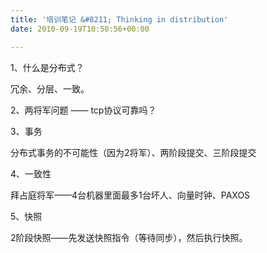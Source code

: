 ```yaml
---
title: '培训笔记 &#8211; Thinking in distribution'
date: 2010-09-19T10:50:56+00:00

---
```

1、什么是分布式？
  
冗余、分层、一致。

2、两将军问题 —— tcp协议可靠吗？

3、事务
  
分布式事务的不可能性（因为2将军）、两阶段提交、三阶段提交

4、一致性
  
拜占庭将军——4台机器里面最多1台坏人、向量时钟、PAXOS

5、快照
  
2阶段快照——先发送快照指令（等待同步），然后执行快照。
